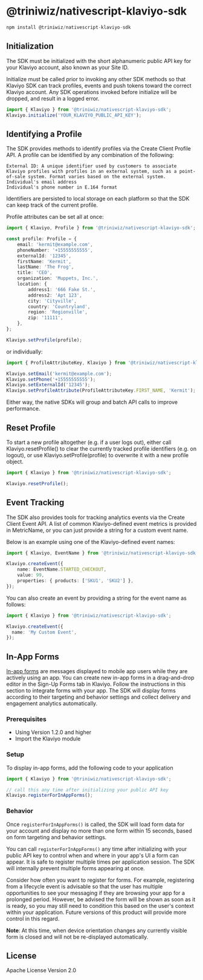 # @triniwiz/nativescript-klaviyo-sdk

```javascript
npm install @triniwiz/nativescript-klaviyo-sdk
```

## Initialization

The SDK must be initialized with the short alphanumeric public API key for your Klaviyo account, also known as your Site ID.

Initialize must be called prior to invoking any other SDK methods so that Klaviyo SDK can track profiles, events and push tokens toward the correct Klaviyo account. Any SDK operations invoked before initialize will be dropped, and result in a logged error.

```ts
import { Klaviyo } from '@triniwiz/nativescript-klaviyo-sdk';
Klaviyo.initialize('YOUR_KLAVIYO_PUBLIC_API_KEY');
```

## Identifying a Profile

The SDK provides methods to identify profiles via the Create Client Profile API. A profile can be identified by any combination of the following:

    External ID: A unique identifier used by customers to associate Klaviyo profiles with profiles in an external system, such as a point-of-sale system. Format varies based on the external system.
    Individual's email address
    Individual's phone number in E.164 format

Identifiers are persisted to local storage on each platform so that the SDK can keep track of the current profile.

Profile attributes can be set all at once:

```ts
import { Klaviyo, Profile } from '@triniwiz/nativescript-klaviyo-sdk';

const profile: Profile = {
	email: 'kermit@example.com',
	phoneNumber: '+15555555555',
	externalId: '12345',
	firstName: 'Kermit',
	lastName: 'The Frog',
	title: 'CEO',
	organization: 'Muppets, Inc.',
	location: {
		address1: '666 Fake St.',
		address2: 'Apt 123',
		city: 'Cityville',
		country: 'Countryland',
		region: 'Regionville',
		zip: '11111',
	},
};

Klaviyo.setProfile(profile);
```

or individually:

```ts
import { ProfileAttributeKey, Klaviyo } from '@triniwiz/nativescript-klaviyo-sdk';

Klaviyo.setEmail('kermit@example.com');
Klaviyo.setPhone('+15555555555');
Klaviyo.setExternalId('12345');
Klaviyo.setProfileAttribute(ProfileAttributeKey.FIRST_NAME, 'Kermit');
```

Either way, the native SDKs will group and batch API calls to improve performance.

## Reset Profile

To start a new profile altogether (e.g. if a user logs out), either call Klaviyo.resetProfile() to clear the currently tracked profile identifiers (e.g. on logout), or use Klaviyo.setProfile(profile) to overwrite it with a new profile object.

```ts
import { Klaviyo } from '@triniwiz/nativescript-klaviyo-sdk';

Klaviyo.resetProfile();
```

## Event Tracking

The SDK also provides tools for tracking analytics events via the Create Client Event API. A list of common Klaviyo-defined event metrics is provided in MetricName, or you can just provide a string for a custom event name.

Below is an example using one of the Klaviyo-defined event names:

```ts
import { Klaviyo, EventName } from '@triniwiz/nativescript-klaviyo-sdk';

Klaviyo.createEvent({
	name: EventName.STARTED_CHECKOUT,
	value: 99,
	properties: { products: ['SKU1', 'SKU2'] },
});
```

You can also create an event by providing a string for the event name as follows:

```ts
import { Klaviyo } from '@triniwiz/nativescript-klaviyo-sdk';

Klaviyo.createEvent({
  name: 'My Custom Event',
});
```

## In-App Forms

[In-app forms](https://help.klaviyo.com/hc/en-us/articles/34567685177883) are messages displayed to mobile app users while they are actively using an app. You can create new in-app forms in a drag-and-drop editor in the Sign-Up Forms tab in Klaviyo. Follow the instructions in this section to integrate forms with your app. The SDK will display forms according to their targeting and behavior settings and collect delivery and engagement analytics automatically.

### Prerequisites

- Using Version 1.2.0 and higher
- Import the Klaviyo module

### Setup

To display in-app forms, add the following code to your application

``` ts
import { Klaviyo } from '@triniwiz/nativescript-klaviyo-sdk';

// call this any time after initializing your public API key
Klaviyo.registerForInAppForms();
```

### Behavior

Once `registerForInAppForms()` is called, the SDK will load form data for your account and display no more than one form within 15 seconds, based on form targeting and behavior settings.

You can call `registerForInAppForms()` any time after initializing with your public API key to control when and where in your app's UI a form can appear. It is safe to register multiple times per application session. The SDK will internally prevent multiple forms appearing at once.

Consider how often you want to register for forms. For example, registering from a lifecycle event is advisable so that the user has multiple opportunities to see your messaging if they are browsing your app for a prolonged period. However, be advised the form will be shown as soon as it is ready, so you may still need to condition this based on the user's context within your application. Future versions of this product will provide more control in this regard.

**Note**: At this time, when device orientation changes any currently visible form is closed and will not be re-displayed automatically.


## License

Apache License Version 2.0

